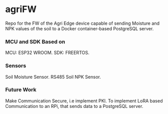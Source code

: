 # agriFW

Repo for the FW of the Agri Edge device capable of sending Moisture and NPK values of the soil to a Docker container-based PostgreSQL server. 

### MCU and SDK Based on 

MCU: ESP32 WROOM.
SDK: FREERTOS.

### Sensors

Soil Moisture Sensor.
RS485 Soil NPK Sensor.

### Future Work

Make Communication Secure, i.e implement PKI.
To implement LoRA based Communication to an RPi, that sends data to a PostgreSQL server.
